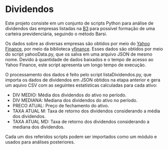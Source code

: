 # Dividendos

Este projeto consiste em um conjunto de scripts Python para análise de dividendos das empresas listadas na [B3](https://www.b3.com.br/) para possível formação de uma carteira previdenciária, seguindo o método Barsi.

Os dados sobre as diversas empresas são obtidos por meio do [Yahoo Finance](https://finance.yahoo.com/), por meio da biblioteca [yfinance](https://pypi.org/project/yfinance/). Esses dados são obtidos por meio do script yahooData.py, que os salva em uma arquivo JSON de mesmo nome. Devido à quantidade de dados baixados e o tempo de acesso ao Yahoo Finance, este script apresenta um longo tempo de execução.

O processamento dos dados é feito pelo script listaDividendos.py, que importa os dados de dividendos em JSON obtidos na etapa anterior e gera um aquivo CSV com as seguintes estatísticas calculadas para cada ativo:

* DIV MEDIO: Média dos dividendos do ativo no período.
* DIV MEDIANA: Mediana dos dividendos do ativo no período.
* PRECO ATUAL: Preço de fechamento do ativo.
* TAXA ATUAL M: Taxa de retorno dos dividendos considerando a média dos dividendos.
* TAXA ATUAL MD: Taxa de retorno dos dividendos considerando a mediana dos dividendos.

Cada um dos referidos scripts podem ser importados como um módulo e usados para análises posteriores.
